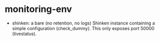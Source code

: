 # monitoring-env

- shinken: a bare (no retention, no logs) Shinken instance containing a simple configuration (check_dummy).
  This only exposes port 50000 (livestatus).



